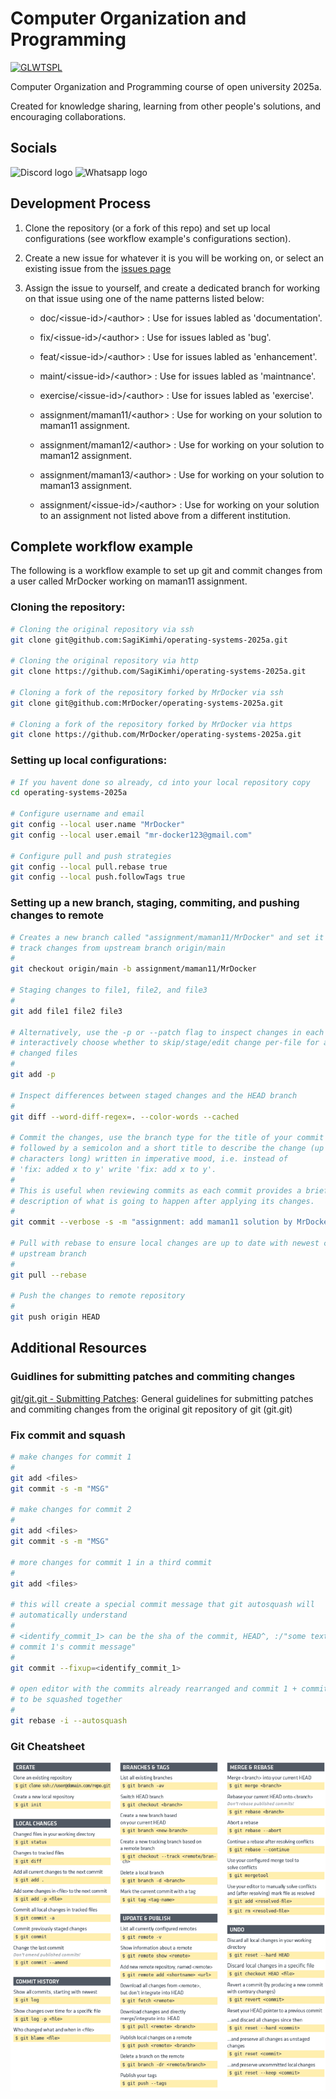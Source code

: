 # Computer Organization and Programming

[![GLWTSPL](https://img.shields.io/badge/GLWTS-Public_License-red.svg)](LICENSE)

Computer Organization and Programming course of open university 2025a. 

Created for knowledge sharing, learning from other people's solutions, and
encouraging collaborations.

## Socials

<img alt="Discord logo"
    href=""
    width="70px"
    height="70px" 
    src="https://discord.com/assets/cb48d2a8d4991281d7a6a95d2f58195e.svg" 
/>
<img alt="Whatsapp logo"
    href=""
    width="70px"
    height="70px" 
    src="https://upload.wikimedia.org/wikipedia/commons/6/6b/WhatsApp.svg" 
/>

## Development Process

1. Clone the repository (or a fork of this repo) and set up local configurations
   (see workflow example's configurations section).

2. Create a new issue for whatever it is you will be working on, or select an
   existing issue from the [issues page](issues/)

3. Assign the issue to yourself, and create a dedicated branch for working on
   that issue using one of the name patterns listed below:

    - doc/\<issue-id\>/\<author\> : Use for issues labled as 'documentation'.

    - fix/\<issue-id\>/\<author\> : Use for issues labled as 'bug'.

    - feat/\<issue-id\>/\<author\> : Use for issues labled as 'enhancement'.

    - maint/\<issue-id\>/\<author\> : Use for issues labled as 'maintnance'.

    - exercise/\<issue-id\>/\<author\> : Use for issues labled as 'exercise'.

    - assignment/maman11/\<author\> : Use for working on your solution to
      maman11 assignment.

    - assignment/maman12/\<author\> : Use for working on your solution to
      maman12 assignment.

    - assignment/maman13/\<author\> : Use for working on your solution to
      maman13 assignment.

    - assignment/\<issue-id\>/\<author\> : Use for working on your solution to
      an assignment not listed above from a different institution.

## Complete workflow example

The following is a workflow example to set up git and commit changes from a user
called MrDocker working on maman11 assignment.

### Cloning the repository:

```sh
# Cloning the original repository via ssh
git clone git@github.com:SagiKimhi/operating-systems-2025a.git

# Cloning the original repository via http
git clone https://github.com/SagiKimhi/operating-systems-2025a.git

# Cloning a fork of the repository forked by MrDocker via ssh
git clone git@github.com:MrDocker/operating-systems-2025a.git

# Cloning a fork of the repository forked by MrDocker via https
git clone https://github.com/MrDocker/operating-systems-2025a.git
```

### Setting up local configurations:

```sh
# If you havent done so already, cd into your local repository copy
cd operating-systems-2025a

# Configure username and email
git config --local user.name "MrDocker"
git config --local user.email "mr-docker123@gmail.com"

# Configure pull and push strategies
git config --local pull.rebase true
git config --local push.followTags true
```

### Setting up a new branch, staging, commiting, and pushing changes to remote

```sh
# Creates a new branch called "assignment/maman11/MrDocker" and set it up to
# track changes from upstream branch origin/main
#
git checkout origin/main -b assignment/maman11/MrDocker

# Staging changes to file1, file2, and file3
#
git add file1 file2 file3

# Alternatively, use the -p or --patch flag to inspect changes in each file and
# interactively choose whether to skip/stage/edit change per-file for all
# changed files
#
git add -p

# Inspect differences between staged changes and the HEAD branch
#
git diff --word-diff-regex=. --color-words --cached

# Commit the changes, use the branch type for the title of your commit message
# followed by a semicolon and a short title to describe the change (up to 50
# characters long) written in imperative mood, i.e. instead of 
# 'fix: added x to y' write 'fix: add x to y'.
#
# This is useful when reviewing commits as each commit provides a brief
# description of what is going to happen after applying its changes.
#
git commit --verbose -s -m "assignment: add maman11 solution by MrDocker"

# Pull with rebase to ensure local changes are up to date with newest changes to
# upstream branch
#
git pull --rebase

# Push the changes to remote repository
#
git push origin HEAD
```

## Additional Resources

### Guidlines for submitting patches and commiting changes

[git/git.git - Submitting Patches](assets/SubmittingPatches.html):
General guidelines for submitting patches and commiting changes from the
original git repository of git (git.git)

### Fix commit and squash

```sh
# make changes for commit 1
#
git add <files>
git commit -s -m "MSG"

# make changes for commit 2
#
git add <files>
git commit -s -m "MSG"

# more changes for commit 1 in a third commit
#
git add <files>

# this will create a special commit message that git autosquash will
# automatically understand
#
# <identify_commit_1> can be the sha of the commit, HEAD^, :/"some text in
# commit 1's commit message"
#
git commit --fixup=<identify_commit_1>  

# open editor with the commits already rearranged and commit 1 + commit 3 ready
# to be squashed together
#
git rebase -i --autosquash 
```

### Git Cheatsheet

<img alt="Git Cheatsheet"
    src="assets/git-cheatsheet.png"
/>
